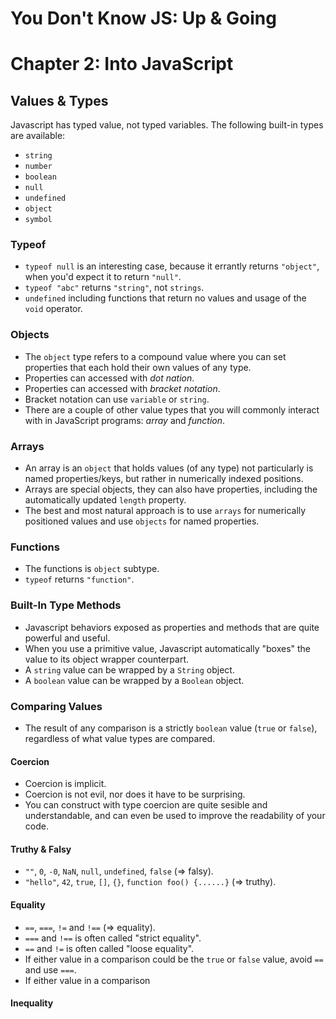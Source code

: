# You Don't Know JS: Up & Going
# Chapter 2: Into JavaScript

## Values & Types
Javascript has typed value, not typed variables. The following built-in types are available:
* `string`
* `number`
* `boolean`
* `null`
* `undefined`
* `object`
* `symbol`

### Typeof
* `typeof null` is an interesting case, because it errantly returns `"object"`, when you'd expect it to return `"null"`.
* `typeof "abc"` returns `"string"`, not `strings`.
* `undefined` including functions that return no values and usage of the `void` operator.

### Objects
* The `object` type refers to a compound value where you can set properties that each hold their own values of any type.
* Properties can accessed with *dot nation*.
* Properties can accessed with *bracket notation*.
* Bracket notation can use `variable` or `string`.
* There are a couple of other value types that you will commonly interact with in JavaScript programs: *array* and *function*.

### Arrays
* An array is an `object` that holds values (of any type) not particularly is named properties/keys, but rather in numerically indexed positions.
* Arrays are special objects, they can also have properties, including the automatically updated `length` property.
* The best and most natural approach is to use `arrays` for numerically positioned values and use `objects` for named properties.

### Functions
* The functions is `object` subtype.
* `typeof` returns `"function"`.

### Built-In Type Methods
* Javascript behaviors exposed as properties and methods that are quite powerful and useful.
* When you use a primitive value, Javascript automatically "boxes" the value to its object wrapper counterpart.
* A `string` value can be wrapped by a `String` object.
* A `boolean` value can be wrapped by a `Boolean` object.

### Comparing Values

* The result of any comparison is a strictly `boolean` value (`true` or `false`), regardless of what value types are compared.

#### Coercion
* Coercion is implicit.
* Coercion is not evil, nor does it have to be surprising.
* You can construct with type coercion are quite sesible and understandable, and can even be used to improve the readability of your code.

#### Truthy & Falsy
* `""`, `0`, `-0`, `NaN`, `null`, `undefined`, `false` (=> falsy).
* `"hello"`, `42`, `true`, `[]`, `{}`, `function foo() {......}` (=> truthy).

#### Equality
* `==`, `===`, `!=` and `!==` (=> equality).
* `===` and `!==` is often called "strict equality".
* `==` and `!=` is often called "loose equality".
* If either value in a comparison could be the `true` or `false` value, avoid `==` and use `===`.
* If either value in a comparison

#### Inequality
